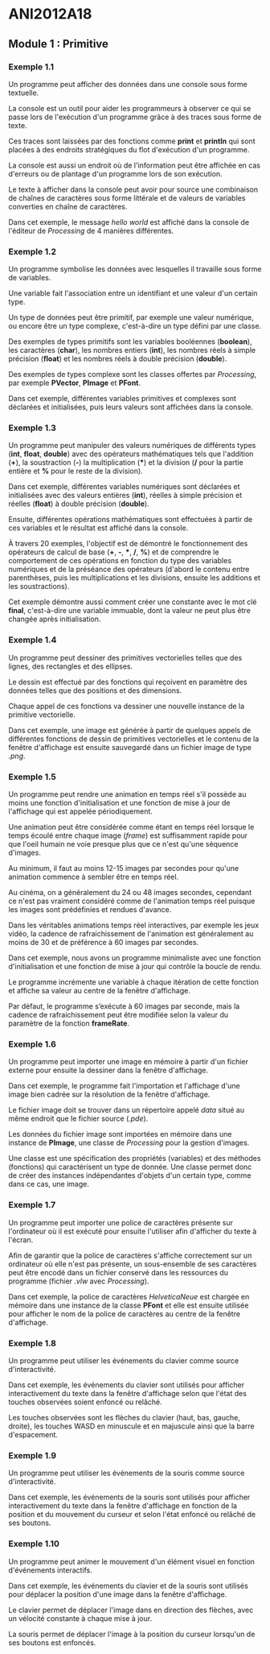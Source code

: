 # ANI2012A18

## Module 1 : Primitive

### Exemple 1.1

Un programme peut afficher des données dans une console sous forme textuelle.

La console est un outil pour aider les programmeurs à observer ce qui se passe lors de l'exécution d'un programme grâce à des traces sous forme de texte.

Ces traces sont laissées par des fonctions comme **print** et **println** qui sont placées à des endroits stratégiques du flot d'exécution d'un programme.

La console est aussi un endroit où de l'information peut être affichée en cas d'erreurs ou de plantage d'un programme lors de son exécution.

Le texte à afficher dans la console peut avoir pour source une combinaison de chaînes de caractères sous forme littérale et de valeurs de variables converties en chaîne de caractères.

Dans cet exemple, le message *hello world* est affiché dans la console de l'éditeur de *Processing* de 4 manières différentes.

### Exemple 1.2

Un programme symbolise les données avec lesquelles il travaille sous forme de variables.

Une variable fait l'association entre un identifiant et une valeur d'un certain type.

Un type de données peut être primitif, par exemple une valeur numérique, ou encore être un type complexe, c'est-à-dire un type défini par une classe.

Des exemples de types primitifs sont les variables booléennes (**boolean**), les caractères (**char**), les nombres entiers (**int**), les nombres réels à simple précision (**float**) et les nombres réels à double précision (**double**).

Des exemples de types complexe sont les classes offertes par *Processing*, par exemple **PVector**, **PImage** et **PFont**.

Dans cet exemple, différentes variables primitives et complexes sont déclarées et initialisées, puis leurs valeurs sont affichées dans la console.

### Exemple 1.3

Un programme peut manipuler des valeurs numériques de différents types (**int**, **float**, **double**) avec des opérateurs mathématiques tels que l'addition (**+**), la soustraction (**-**) la multiplication (**\***) et la division (**/** pour la partie entière et **%** pour le reste de la division).

Dans cet exemple, différentes variables numériques sont déclarées et initialisées avec des valeurs entières (**int**), réelles à simple précision et réelles (**float**) à double précision (**double**).

Ensuite, différentes opérations mathématiques sont effectuées à partir de ces variables et le résultat est affiché dans la console.

À travers 20 exemples, l'objectif est de démontré le fonctionnement des opérateurs de calcul de base (**+**, **-**, **\***, **/**, **%**) et de comprendre le comportement de ces opérations en fonction du type des variables numériques et de la préséance des opérateurs (d'abord le contenu entre parenthèses, puis les multiplications et les divisions, ensuite les additions et les soustractions).

Cet exemple démontre aussi comment créer une constante avec le mot clé **final**, c'est-à-dire une variable immuable, dont la valeur ne peut plus être changée après initialisation.

### Exemple 1.4

Un programme peut dessiner des primitives vectorielles telles que des lignes, des rectangles et des ellipses.

Le dessin est effectué par des fonctions qui reçoivent en paramètre des données telles que des positions et des dimensions.

Chaque appel de ces fonctions va dessiner une nouvelle instance de la primitive vectorielle.

Dans cet exemple, une image est générée à partir de quelques appels de différentes fonctions de dessin de primitives vectorielles et le contenu de la fenêtre d'affichage est ensuite sauvegardé dans un fichier image de type *.png*.

### Exemple 1.5

Un programme peut rendre une animation en temps réel s'il possède au moins une fonction d'initialisation et une fonction de mise à jour de l'affichage qui est appelée périodiquement.

Une animation peut être considérée comme étant en temps réel lorsque le temps écoulé entre chaque image (*frame*) est suffisamment rapide pour que l'oeil humain ne voie presque plus que ce n'est qu'une séquence d'images.

Au minimum, il faut au moins 12-15 images par secondes pour qu'une animation commence à sembler être en temps réel.

Au cinéma, on a généralement du 24 ou 48 images secondes, cependant ce n'est pas vraiment considéré comme de l'animation temps réel puisque les images sont prédéfinies et rendues d'avance.

Dans les véritables animations temps réel interactives, par exemple les jeux vidéo, la cadence de rafraichissement de l'animation est généralement au moins de 30 et de préférence à 60 images par secondes.

Dans cet exemple, nous avons un programme minimaliste avec une fonction d'initialisation et une fonction de mise à jour qui contrôle la boucle de rendu.

Le programme incrémente une variable à chaque itération de cette fonction et affiche sa valeur au centre de la fenêtre d'affichage.

Par défaut, le programme s’exécute à 60 images par seconde, mais la cadence de rafraichissement peut être modifiée selon la valeur du paramètre de la fonction **frameRate**.

### Exemple 1.6

Un programme peut importer une image en mémoire à partir d'un fichier externe pour ensuite la dessiner dans la fenêtre d'affichage.

Dans cet exemple, le programme fait l'importation et l'affichage d'une image bien cadrée sur la résolution de la fenêtre d'affichage.

Le fichier image doit se trouver dans un répertoire appelé *data* situé au même endroit que le fichier source (*.pde*).

Les données du fichier image sont importées en mémoire dans une instance de **PImage**, une classe de *Processing* pour la gestion d'images.

Une classe est une spécification des propriétés (variables) et des méthodes (fonctions) qui caractérisent un type de donnée. Une classe permet donc de créer des instances indépendantes d'objets d'un certain type, comme dans ce cas, une image.

### Exemple 1.7

Un programme peut importer une police de caractères présente sur l'ordinateur où il est exécuté pour ensuite l'utiliser afin d'afficher du texte à l'écran.

Afin de garantir que la police de caractères s'affiche correctement sur un ordinateur où elle n'est pas présente, un sous-ensemble de ses caractères peut être encodé dans un fichier conservé dans les ressources du programme (fichier *.vlw* avec *Processing*).

Dans cet exemple, la police de caractères *HelveticaNeue* est chargée en mémoire dans une instance de la classe **PFont** et elle est ensuite utilisée pour afficher le nom de la police de caractères au centre de la fenêtre d'affichage.

### Exemple 1.8

Un programme peut utiliser les événements du clavier comme source d'interactivité.

Dans cet exemple, les événements du clavier sont utilisés pour afficher interactivement du texte dans la fenêtre d'affichage selon que l'état des touches observées soient enfoncé ou relâché.

Les touches observées sont les flèches du clavier (haut, bas, gauche, droite), les touches WASD en minuscule et en majuscule ainsi que la barre d'espacement.

### Exemple 1.9

Un programme peut utiliser les événements de la souris comme source d'interactivité.

Dans cet exemple, les événements de la souris sont utilisés pour afficher interactivement du texte dans la fenêtre d'affichage en fonction de la position et du mouvement du curseur et selon l'état enfoncé ou relâché de ses boutons.

### Exemple 1.10

Un programme peut animer le mouvement d'un élément visuel en fonction d'événements interactifs.

Dans cet exemple, les événements du clavier et de la souris sont utilisés pour déplacer la position d'une image dans la fenêtre d'affichage.

Le clavier permet de déplacer l'image dans en direction des flèches, avec un vélocité constante à chaque mise à jour.

La souris permet de déplacer l'image à la position du curseur lorsqu'un de ses boutons est enfoncés.
